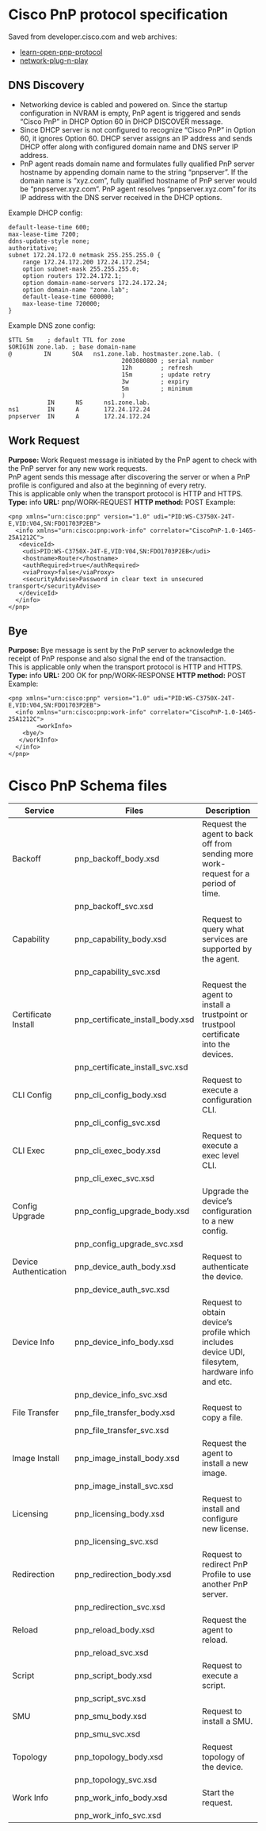 # Cisco PnP protocol specification
Saved from developer.cisco.com and web archives:
- [learn-open-pnp-protocol](https://developer.cisco.com/site/open-plug-n-play/learn/learn-open-pnp-protocol)
- [network-plug-n-play](https://developer.cisco.com/docs/network-plug-n-play/)

## DNS Discovery
- Networking device is cabled and powered on. Since the startup configuration in NVRAM is empty, PnP agent is triggered and sends “Cisco PnP” in DHCP Option 60 in DHCP DISCOVER message.
- Since DHCP server is not configured to recognize “Cisco PnP” in Option 60, it ignores Option 60. DHCP server assigns an IP address and sends DHCP offer along with configured domain name and DNS server IP address.
- PnP agent reads domain name and formulates fully qualified PnP server hostname by appending domain name to the string “pnpserver”. If the domain name is “xyz.com”, fully qualified hostname of PnP server would be “pnpserver.xyz.com”. PnP agent resolves “pnpserver.xyz.com” for its IP address with the DNS server received in the DHCP options.

Example DHCP config:
```
default-lease-time 600;
max-lease-time 7200;
ddns-update-style none;
authoritative;
subnet 172.24.172.0 netmask 255.255.255.0 {
    range 172.24.172.200 172.24.172.254;
    option subnet-mask 255.255.255.0;
    option routers 172.24.172.1;
    option domain-name-servers 172.24.172.24;
    option domain-name "zone.lab";
    default-lease-time 600000;
    max-lease-time 720000;
}
```
Example DNS zone config:
```
$TTL 5m    ; default TTL for zone
$ORIGIN zone.lab. ; base domain-name
@         IN      SOA   ns1.zone.lab. hostmaster.zone.lab. (
                                2003080800 ; serial number
                                12h        ; refresh
                                15m        ; update retry
                                3w         ; expiry
                                5m         ; minimum
                                )
           IN      NS      ns1.zone.lab.
ns1        IN      A       172.24.172.24
pnpserver  IN      A       172.24.172.24
```

## Work Request
__Purpose:__ Work Request message is initiated by the PnP agent to check with the PnP server for any new work requests. \
PnP agent sends this message after discovering the server or when a PnP profile is configured and also at the beginning of every retry. \
This is applicable only when the transport protocol is HTTP and HTTPS.
__Type:__ info
__URL:__ pnp/WORK-REQUEST
__HTTP method:__ POST
Example:
```
<pnp xmlns="urn:cisco:pnp" version="1.0" udi="PID:WS-C3750X-24T-E,VID:V04,SN:FDO1703P2EB">
  <info xmlns="urn:cisco:pnp:work-info" correlator="CiscoPnP-1.0-1465-25A1212C">
   <deviceId>
    <udi>PID:WS-C3750X-24T-E,VID:V04,SN:FDO1703P2EB</udi>
    <hostname>Router</hostname>
    <authRequired>true</authRequired>
    <viaProxy>false</viaProxy>
    <securityAdvise>Password in clear text in unsecured transport</securityAdvise>
   </deviceId>
  </info>
</pnp>
```

## Bye
__Purpose:__ Bye message is sent by the PnP server to acknowledge the receipt of PnP response and also signal the end of the transaction. \
This is applicable only when the transport protocol is HTTP and HTTPS.
__Type:__ info
__URL:__ 200 OK for pnp/WORK-RESPONSE
__HTTP method:__ POST
Example:
```
<pnp xmlns="urn:cisco:pnp" version="1.0" udi="PID:WS-C3750X-24T-E,VID:V04,SN:FDO1703P2EB">
  <info xmlns="urn:cisco:pnp:work-info" correlator="CiscoPnP-1.0-1465-25A1212C">
        <workInfo>
    <bye/>
   </workInfo>
  </info>
</pnp>
```

# Cisco PnP Schema files
| Service | Files | Description |
|---|---|---|
| Backoff | pnp_backoff_body.xsd | Request the agent to back off from sending more work-request for a period of time. |
|| pnp_backoff_svc.xsd |
| Capability | pnp_capability_body.xsd | Request to query what services are supported by the agent. |
|| pnp_capability_svc.xsd |
| Certificate Install | pnp_certificate_install_body.xsd | Request the agent to install a trustpoint or trustpool certificate into the devices. |
|| pnp_certificate_install_svc.xsd |
| CLI Config | pnp_cli_config_body.xsd | Request to execute a configuration CLI. |
|| pnp_cli_config_svc.xsd |
| CLI Exec | pnp_cli_exec_body.xsd | Request to execute a exec level CLI. |
|| pnp_cli_exec_svc.xsd |
| Config Upgrade | pnp_config_upgrade_body.xsd | Upgrade the device’s configuration to a new config. |
|| pnp_config_upgrade_svc.xsd |
| Device Authentication | pnp_device_auth_body.xsd | Request to authenticate the device. |
|| pnp_device_auth_svc.xsd |
| Device Info | pnp_device_info_body.xsd | Request to obtain device’s profile which includes device UDI, filesytem, hardware info and etc. |
|| pnp_device_info_svc.xsd |
| File Transfer | pnp_file_transfer_body.xsd | Request to copy a file. |
|| pnp_file_transfer_svc.xsd |
| Image Install | pnp_image_install_body.xsd | Request the agent to install a new image. |
|| pnp_image_install_svc.xsd |
| Licensing | pnp_licensing_body.xsd | Request to install and configure new license. |
|| pnp_licensing_svc.xsd |
| Redirection | pnp_redirection_body.xsd | Request to redirect PnP Profile to use another PnP server. |
|| pnp_redirection_svc.xsd |
| Reload | pnp_reload_body.xsd | Request the agent to reload. |
|| pnp_reload_svc.xsd |
| Script | pnp_script_body.xsd | Request to execute a script. |
|| pnp_script_svc.xsd |
| SMU | pnp_smu_body.xsd | Request to install a SMU. |
|| pnp_smu_svc.xsd |
| Topology | pnp_topology_body.xsd | Request topology of the device. |
|| pnp_topology_svc.xsd |
| Work Info | pnp_work_info_body.xsd | Start the request. |
|| pnp_work_info_svc.xsd |
